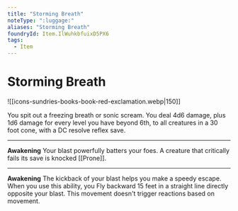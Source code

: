 ```yaml
---
title: "Storming Breath"
noteType: ":luggage:"
aliases: "Storming Breath"
foundryId: Item.IlWuhkbfuixD5PX6
tags:
  - Item
---
```


# Storming Breath
![[icons-sundries-books-book-red-exclamation.webp|150]]

You spit out a freezing breath or sonic scream. You deal 4d6 damage, plus 1d6 damage for every level you have beyond 6th, to all creatures in a 30 foot cone, with a DC resolve reflex save.

* * *

**Awakening** Your blast powerfully batters your foes. A creature that critically fails its save is knocked [[Prone]].

* * *

**Awakening** The kickback of your blast helps you make a speedy escape. When you use this ability, you Fly backward 15 feet in a straight line directly opposite your blast. This movement doesn't trigger reactions based on movement.

